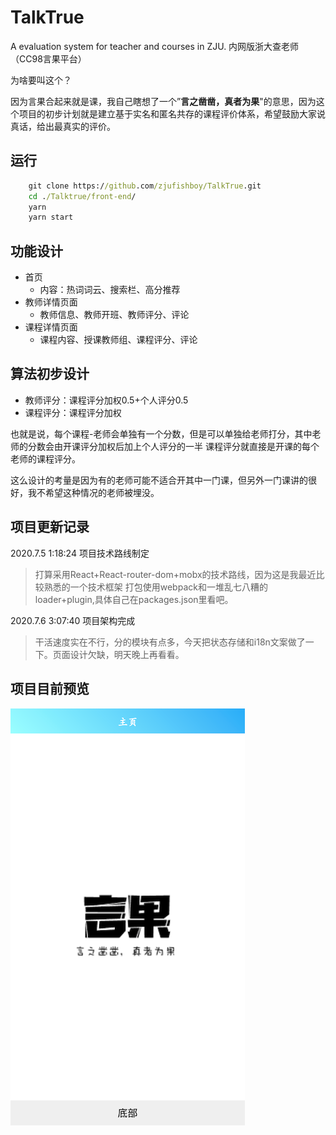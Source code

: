 # TalkTrue

A evaluation system for teacher and courses in ZJU. 内网版浙大查老师（CC98言果平台）

为啥要叫这个？

因为言果合起来就是课，我自己瞎想了一个”**言之凿凿，真者为果**"的意思，因为这个项目的初步计划就是建立基于实名和匿名共存的课程评价体系，希望鼓励大家说真话，给出最真实的评价。

## 运行

```cmd
    git clone https://github.com/zjufishboy/TalkTrue.git
    cd ./Talktrue/front-end/
    yarn
    yarn start
```

## 功能设计

- 首页
  - 内容：热词词云、搜索栏、高分推荐
- 教师详情页面
  - 教师信息、教师开班、教师评分、评论
- 课程详情页面
  - 课程内容、授课教师组、课程评分、评论

## 算法初步设计

- 教师评分：课程评分加权0.5+个人评分0.5
- 课程评分：课程评分加权

也就是说，每个课程-老师会单独有一个分数，但是可以单独给老师打分，其中老师的分数会由开课评分加权后加上个人评分的一半
课程评分就直接是开课的每个老师的课程评分。

这么设计的考量是因为有的老师可能不适合开其中一门课，但另外一门课讲的很好，我不希望这种情况的老师被埋没。

## 项目更新记录

2020.7.5 1:18:24 项目技术路线制定

> 打算采用React+React-router-dom+mobx的技术路线，因为这是我最近比较熟悉的一个技术框架
> 打包使用webpack和一堆乱七八糟的loader+plugin,具体自己在packages.json里看吧。

2020.7.6 3:07:40 项目架构完成

> 干活速度实在不行，分的模块有点多，今天把状态存储和i18n文案做了一下。页面设计欠缺，明天晚上再看看。

## 项目目前预览

![设计稿0.2.1](./src/image/sample.png)